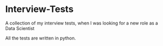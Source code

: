 # Interview-Tests
A collection of my interview tests, when I was looking for a new role as a Data Scientist

All the tests are written in python.

